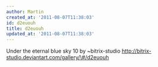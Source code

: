 ```yaml
---
author: Martin
created_at: '2011-08-07T11:38:03'
id: d2euouh
title: d2euouh
updated_at: '2011-08-07T11:38:03'
---
```

Under the eternal blue sky 10 by \~bitrix-studio http://bitrix-studio.deviantart.com/gallery/\#/d2euouh